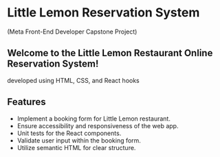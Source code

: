 # Little Lemon Reservation System
(Meta Front-End Developer Capstone Project)

## Welcome to the Little Lemon Restaurant Online Reservation System! 
developed using HTML, CSS, and React hooks

## Features
- Implement a booking form for Little Lemon restaurant.
- Ensure accessibility and responsiveness of the web app.
- Unit tests for the React components.
- Validate user input within the booking form.
- Utilize semantic HTML for clear structure.
